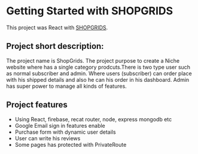 # Getting Started with SHOPGRIDS  

This project was React with [SHOPGRIDS](https://github.com/facebook/create-react-app).

## Project short description:

The project name is ShopGrids. The project purpose to create a Niche website where has a single category prodcuts.There is two type user such as normal subscriber and admin. 
Where users (subscriber) can order place with his shipped details and also he can his order in his dashboard. Admin has super power to manage all kinds of features. 


## Project features 

* Using React, firebase, recat router, node, express mongodb etc
* Google Email sign in features enable 
* Purchase form with dynamic user details  
* User can write his reviews
* Some pages has protected with PrivateRoute 

